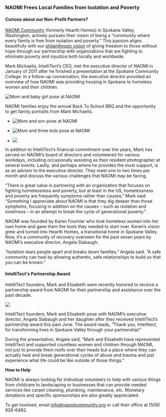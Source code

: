 

### NAOMI Frees Local Families from Isolation and Poverty

#### **Curious about our Non-Profit Partners?**

[NAOMI Community](https://www.naomicommunity.org/) (formerly Hearth Homes) in Spokane Valley, Washington, actively pursues their vision of being a “community where every family is free from isolation and poverty.” This passion aligns beautifully with our [philanthropic vision](/philanthropy/) of giving freedom to those without hope through our partnership with organizations that are fighting to eliminate poverty and injustice both locally and worldwide.

Mark Michaelis, IntelliTect’s CEO, met the executive director of NAOMI in January of 2011 after he finished a presentation at the Spokane Community College. In a follow-up conversation, the executive director provided an overview of how NAOMI was providing housing in Spokane to homeless women and their children.

![Mom and baby girl pose at NAOMI](https://intellitect.com/wp-content/uploads/2019/08/NAOMI-4-1024x683.jpg "Charity Spotlight: NAOMI Community")

NAOMI families enjoy the annual Back To School BBQ and the opportunity to get family portraits from Mark Michaelis.

- ![Mom and son pose at NAOMI](https://intellitect.com/wp-content/uploads/2019/08/NAOMI-1-1024x683.jpg "Charity Spotlight: NAOMI Community")
    
- ![Mom and three kids pose at NAOMI](https://intellitect.com/wp-content/uploads/2019/08/NAOMI-3-1024x682.jpg "Charity Spotlight: NAOMI Community")
    
- ![](https://intellitect.com/wp-content/uploads/2019/08/NAOMI-2-1024x683.jpg)
    

In addition to IntelliTect’s financial commitment over the years, Mark has served on NAOMI’s board of directors and volunteered for various workdays, including occasionally assisting as their resident photographer at several events. Lastly, and perhaps where he provides the most support, is as an advisor to the executive director. They meet one to two times per month and discuss the various challenges that NAOMI may be facing.

“There is great value in partnering with an organization that focuses on fighting homelessness and poverty, but at least in the US, homelessness and poverty are frequently symptoms rather than causes,” Mark said. “Something I appreciate about NAOMI is that they dig deeper than those symptoms, focusing in addition on the causes – such as isolation and loneliness – in an attempt to break the cycle of generational poverty.”

NAOMI was founded by Karen Fournier who took homeless women into her own home and gave them the tools they needed to start over. Karen’s vision grew and turned into Hearth Homes, a transitional home in Spokane Valley. Now, it’s a community of recovery overseen for the past seven years by NAOMI’s executive director, Angela Slabaugh.

“Isolation tears people apart and breaks down families,” Angela said. “A safe community can heal by allowing authentic, safe relationships to build so that you can be known.”

#### IntelliTect's Partnership Award

IntelliTect founders, Mark and Elisabeth were recently honored to receive a partnership award from NAOMI for their partnership and assistance over the past decade.

![](https://intellitect.com/wp-content/uploads/2019/08/Naomi-Award-1024x683.jpg)

IntelliTect founders, Mark and Elisabeth pose with NAOMI’s executive director, Angela Slabaugh and her daughter after they received IntelliTect’s partnership award this past June. The award reads, “Thank you, Intellitect, for transforming lives in Spokane Valley through your partnership!”

During the presentation, Angela said, “Mark and Elisabeth have represented IntelliTect and supported countless women and children through NAOMI, not just to provide them roofs over their heads but a place where they can actually heal and break generational cycles of abuse and trauma and just experience what life could be like outside of those things.”

**How to Help**

NAOMI is always looking for individual volunteers to help with various things from childcare to landscaping or businesses that can provide needed services like carpet cleaning, plumbing, maintenance, etc. Monetary donations and specific sponsorships are also greatly appreciated.

To get involved, email info@naomicommunity.org or call their office at (509) 926-6492.
